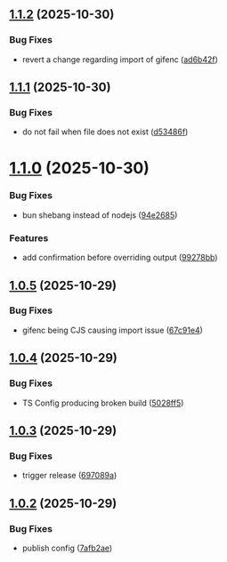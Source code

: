 ## [1.1.2](https://github.com/YoannMa/lottie-exporter/compare/v1.1.1...v1.1.2) (2025-10-30)


### Bug Fixes

* revert a change regarding import of gifenc ([ad6b42f](https://github.com/YoannMa/lottie-exporter/commit/ad6b42f00e8366d4f1f4421e27df7f30f6396864))

## [1.1.1](https://github.com/YoannMa/lottie-exporter/compare/v1.1.0...v1.1.1) (2025-10-30)


### Bug Fixes

* do not fail when file does not exist ([d53486f](https://github.com/YoannMa/lottie-exporter/commit/d53486f9d606da32097171f8f9f209e27782bd56))

# [1.1.0](https://github.com/YoannMa/lottie-exporter/compare/v1.0.5...v1.1.0) (2025-10-30)


### Bug Fixes

* bun shebang instead of nodejs ([94e2685](https://github.com/YoannMa/lottie-exporter/commit/94e268507301622678ccd5936966a3fa47b4eadf))


### Features

* add confirmation before overriding output ([99278bb](https://github.com/YoannMa/lottie-exporter/commit/99278bbf76835c8bbd2ec5d5c243cccbed989b2e))

## [1.0.5](https://github.com/YoannMa/lottie-exporter/compare/v1.0.4...v1.0.5) (2025-10-29)


### Bug Fixes

* gifenc being CJS causing import issue ([67c91e4](https://github.com/YoannMa/lottie-exporter/commit/67c91e498893a5ad5c295c7e3459bc78db588995))

## [1.0.4](https://github.com/YoannMa/lottie-exporter/compare/v1.0.3...v1.0.4) (2025-10-29)


### Bug Fixes

* TS Config producing broken build ([5028ff5](https://github.com/YoannMa/lottie-exporter/commit/5028ff564db867d14934252f1ad6a180b285d556))

## [1.0.3](https://github.com/YoannMa/lottie-exporter/compare/v1.0.2...v1.0.3) (2025-10-29)


### Bug Fixes

* trigger release ([697089a](https://github.com/YoannMa/lottie-exporter/commit/697089a26bbfcb8757fcdffcf193b6f5ddf16b65))

## [1.0.2](https://github.com/YoannMa/lottie-exporter/compare/v1.0.1...v1.0.2) (2025-10-29)


### Bug Fixes

* publish config ([7afb2ae](https://github.com/YoannMa/lottie-exporter/commit/7afb2ae0fe4a1e00f4c25bf5ac5f24b1550d73df))
